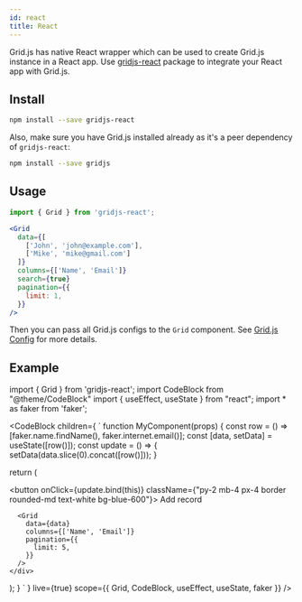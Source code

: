 ```yaml
---
id: react
title: React 
---
```


Grid.js has native React wrapper which can be used to create Grid.js instance in a React app. Use [gridjs-react](https://github.com/grid-js/gridjs-react)
package to integrate your React app with Grid.js.

## Install

```bash
npm install --save gridjs-react
```

Also, make sure you have Grid.js installed already as it's a peer dependency of `gridjs-react`:

```bash
npm install --save gridjs
```

## Usage

```js
import { Grid } from 'gridjs-react';
```

```jsx
<Grid
  data={[
    ['John', 'john@example.com'],
    ['Mike', 'mike@gmail.com']
  ]}
  columns={['Name', 'Email']}
  search={true}
  pagination={{
    limit: 1,
  }}
/>
```

Then you can pass all Grid.js configs to the `Grid` component. See [Grid.js Config](../config.md) for more details.

## Example

import { Grid } from 'gridjs-react';
import CodeBlock from "@theme/CodeBlock"
import { useEffect, useState } from "react";
import * as faker from 'faker';

<CodeBlock children={
`
function MyComponent(props) {
  const row = () => [faker.name.findName(), faker.internet.email()];
  const [data, setData] = useState([row()]);
  const update = () => {
    setData(data.slice(0).concat([row()]));
  }
  
  return (
    <div>
      <button onClick={update.bind(this)} className={"py-2 mb-4 px-4 border rounded-md text-white bg-blue-600"}>
        Add record
      </button>
      
      <Grid
        data={data}
        columns={['Name', 'Email']}
        pagination={{
          limit: 5,
        }}
      />
    </div>
  );
}
`
} live={true} scope={{ Grid, CodeBlock, useEffect, useState, faker }} />

